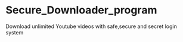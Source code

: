 # Secure_Downloader_program
Download unlimited Youtube videos with safe,secure and secret login system

